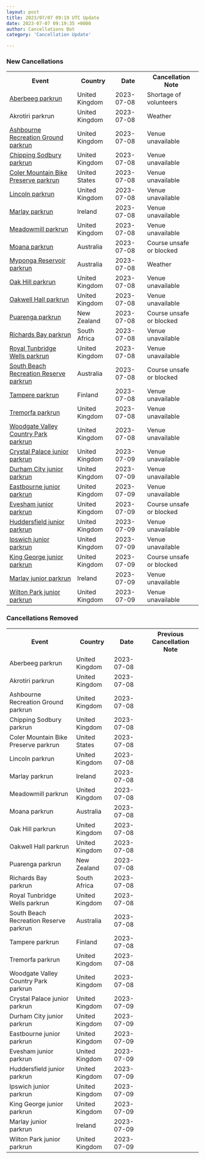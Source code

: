 ```yaml
---
layout: post
title: 2023/07/07 09:19 UTC Update
date: 2023-07-07 09:19:35 +0000
author: Cancellations Bot
category: 'Cancellation Update'

---
```


<h3>New Cancellations</h3>
<div class='hscrollable'>
<table style='width: 100%'>
    <tr>
        <th>Event</th>
        <th>Country</th>
        <th>Date</th>
        <th>Cancellation Note</th>
    </tr>
    <tr>
        <td><a href="https://www.parkrun.org.uk/aberbeeg">Aberbeeg parkrun</a></td>
        <td>United Kingdom</td>
        <td>2023-07-08</td>
        <td>Shortage of volunteers</td>
    </tr>
    <tr>
        <td>Akrotiri parkrun</td>
        <td>United Kingdom</td>
        <td>2023-07-08</td>
        <td>Weather</td>
    </tr>
    <tr>
        <td><a href="https://www.parkrun.org.uk/ashbournerecreationground">Ashbourne Recreation Ground parkrun</a></td>
        <td>United Kingdom</td>
        <td>2023-07-08</td>
        <td>Venue unavailable</td>
    </tr>
    <tr>
        <td><a href="https://www.parkrun.org.uk/chippingsodbury">Chipping Sodbury parkrun</a></td>
        <td>United Kingdom</td>
        <td>2023-07-08</td>
        <td>Venue unavailable</td>
    </tr>
    <tr>
        <td><a href="https://www.parkrun.us/colermountainbikepreserve">Coler Mountain Bike Preserve parkrun</a></td>
        <td>United States</td>
        <td>2023-07-08</td>
        <td>Venue unavailable</td>
    </tr>
    <tr>
        <td><a href="https://www.parkrun.org.uk/lincoln">Lincoln parkrun</a></td>
        <td>United Kingdom</td>
        <td>2023-07-08</td>
        <td>Venue unavailable</td>
    </tr>
    <tr>
        <td><a href="https://www.parkrun.ie/marlay">Marlay parkrun</a></td>
        <td>Ireland</td>
        <td>2023-07-08</td>
        <td>Venue unavailable</td>
    </tr>
    <tr>
        <td><a href="https://www.parkrun.org.uk/meadowmill">Meadowmill parkrun</a></td>
        <td>United Kingdom</td>
        <td>2023-07-08</td>
        <td>Venue unavailable</td>
    </tr>
    <tr>
        <td><a href="https://www.parkrun.com.au/moana">Moana parkrun</a></td>
        <td>Australia</td>
        <td>2023-07-08</td>
        <td>Course unsafe or blocked</td>
    </tr>
    <tr>
        <td><a href="https://www.parkrun.com.au/mypongareservoir">Myponga Reservoir parkrun</a></td>
        <td>Australia</td>
        <td>2023-07-08</td>
        <td>Weather</td>
    </tr>
    <tr>
        <td><a href="https://www.parkrun.org.uk/oakhill">Oak Hill parkrun</a></td>
        <td>United Kingdom</td>
        <td>2023-07-08</td>
        <td>Venue unavailable</td>
    </tr>
    <tr>
        <td><a href="https://www.parkrun.org.uk/oakwellhall">Oakwell Hall parkrun</a></td>
        <td>United Kingdom</td>
        <td>2023-07-08</td>
        <td>Venue unavailable</td>
    </tr>
    <tr>
        <td><a href="https://www.parkrun.co.nz/puarenga">Puarenga parkrun</a></td>
        <td>New Zealand</td>
        <td>2023-07-08</td>
        <td>Course unsafe or blocked</td>
    </tr>
    <tr>
        <td><a href="https://www.parkrun.co.za/richardsbay">Richards Bay parkrun</a></td>
        <td>South Africa</td>
        <td>2023-07-08</td>
        <td>Venue unavailable</td>
    </tr>
    <tr>
        <td><a href="https://www.parkrun.org.uk/royaltunbridgewells">Royal Tunbridge Wells parkrun</a></td>
        <td>United Kingdom</td>
        <td>2023-07-08</td>
        <td>Venue unavailable</td>
    </tr>
    <tr>
        <td><a href="https://www.parkrun.com.au/southbeachrecreationreserve">South Beach Recreation Reserve parkrun</a></td>
        <td>Australia</td>
        <td>2023-07-08</td>
        <td>Course unsafe or blocked</td>
    </tr>
    <tr>
        <td><a href="https://www.parkrun.fi/tampere">Tampere parkrun</a></td>
        <td>Finland</td>
        <td>2023-07-08</td>
        <td>Venue unavailable</td>
    </tr>
    <tr>
        <td><a href="https://www.parkrun.org.uk/tremorfa">Tremorfa parkrun</a></td>
        <td>United Kingdom</td>
        <td>2023-07-08</td>
        <td>Venue unavailable</td>
    </tr>
    <tr>
        <td><a href="https://www.parkrun.org.uk/woodgatevalleycountrypark">Woodgate Valley Country Park parkrun</a></td>
        <td>United Kingdom</td>
        <td>2023-07-08</td>
        <td>Venue unavailable</td>
    </tr>
    <tr>
        <td><a href="https://www.parkrun.org.uk/crystalpalace-juniors">Crystal Palace junior parkrun</a></td>
        <td>United Kingdom</td>
        <td>2023-07-09</td>
        <td>Venue unavailable</td>
    </tr>
    <tr>
        <td><a href="https://www.parkrun.org.uk/durhamcity-juniors">Durham City junior parkrun</a></td>
        <td>United Kingdom</td>
        <td>2023-07-09</td>
        <td>Venue unavailable</td>
    </tr>
    <tr>
        <td><a href="https://www.parkrun.org.uk/eastbourne-juniors">Eastbourne junior parkrun</a></td>
        <td>United Kingdom</td>
        <td>2023-07-09</td>
        <td>Venue unavailable</td>
    </tr>
    <tr>
        <td><a href="https://www.parkrun.org.uk/evesham-juniors">Evesham junior parkrun</a></td>
        <td>United Kingdom</td>
        <td>2023-07-09</td>
        <td>Course unsafe or blocked</td>
    </tr>
    <tr>
        <td><a href="https://www.parkrun.org.uk/huddersfield-juniors">Huddersfield junior parkrun</a></td>
        <td>United Kingdom</td>
        <td>2023-07-09</td>
        <td>Venue unavailable</td>
    </tr>
    <tr>
        <td><a href="https://www.parkrun.org.uk/ipswich-juniors">Ipswich junior parkrun</a></td>
        <td>United Kingdom</td>
        <td>2023-07-09</td>
        <td>Venue unavailable</td>
    </tr>
    <tr>
        <td><a href="https://www.parkrun.org.uk/kinggeorge-juniors">King George junior parkrun</a></td>
        <td>United Kingdom</td>
        <td>2023-07-09</td>
        <td>Course unsafe or blocked</td>
    </tr>
    <tr>
        <td><a href="https://www.parkrun.ie/marlay-juniors">Marlay junior parkrun</a></td>
        <td>Ireland</td>
        <td>2023-07-09</td>
        <td>Venue unavailable</td>
    </tr>
    <tr>
        <td><a href="https://www.parkrun.org.uk/wiltonpark-juniors">Wilton Park junior parkrun</a></td>
        <td>United Kingdom</td>
        <td>2023-07-09</td>
        <td>Venue unavailable</td>
    </tr>
</table>
</div>
<h3>Cancellations Removed</h3>
<div class='hscrollable'>
<table style='width: 100%'>
    <tr>
        <th>Event</th>
        <th>Country</th>
        <th>Date</th>
        <th>Previous Cancellation Note</th>
    </tr>
    <tr>
        <td>Aberbeeg parkrun</td>
        <td>United Kingdom</td>
        <td>2023-07-08</td>
        <td></td>
    </tr>
    <tr>
        <td>Akrotiri parkrun</td>
        <td>United Kingdom</td>
        <td>2023-07-08</td>
        <td></td>
    </tr>
    <tr>
        <td>Ashbourne Recreation Ground parkrun</td>
        <td>United Kingdom</td>
        <td>2023-07-08</td>
        <td></td>
    </tr>
    <tr>
        <td>Chipping Sodbury parkrun</td>
        <td>United Kingdom</td>
        <td>2023-07-08</td>
        <td></td>
    </tr>
    <tr>
        <td>Coler Mountain Bike Preserve parkrun</td>
        <td>United States</td>
        <td>2023-07-08</td>
        <td></td>
    </tr>
    <tr>
        <td>Lincoln parkrun</td>
        <td>United Kingdom</td>
        <td>2023-07-08</td>
        <td></td>
    </tr>
    <tr>
        <td>Marlay parkrun</td>
        <td>Ireland</td>
        <td>2023-07-08</td>
        <td></td>
    </tr>
    <tr>
        <td>Meadowmill parkrun</td>
        <td>United Kingdom</td>
        <td>2023-07-08</td>
        <td></td>
    </tr>
    <tr>
        <td>Moana parkrun</td>
        <td>Australia</td>
        <td>2023-07-08</td>
        <td></td>
    </tr>
    <tr>
        <td>Oak Hill parkrun</td>
        <td>United Kingdom</td>
        <td>2023-07-08</td>
        <td></td>
    </tr>
    <tr>
        <td>Oakwell Hall parkrun</td>
        <td>United Kingdom</td>
        <td>2023-07-08</td>
        <td></td>
    </tr>
    <tr>
        <td>Puarenga parkrun</td>
        <td>New Zealand</td>
        <td>2023-07-08</td>
        <td></td>
    </tr>
    <tr>
        <td>Richards Bay parkrun</td>
        <td>South Africa</td>
        <td>2023-07-08</td>
        <td></td>
    </tr>
    <tr>
        <td>Royal Tunbridge Wells parkrun</td>
        <td>United Kingdom</td>
        <td>2023-07-08</td>
        <td></td>
    </tr>
    <tr>
        <td>South Beach Recreation Reserve parkrun</td>
        <td>Australia</td>
        <td>2023-07-08</td>
        <td></td>
    </tr>
    <tr>
        <td>Tampere parkrun</td>
        <td>Finland</td>
        <td>2023-07-08</td>
        <td></td>
    </tr>
    <tr>
        <td>Tremorfa parkrun</td>
        <td>United Kingdom</td>
        <td>2023-07-08</td>
        <td></td>
    </tr>
    <tr>
        <td>Woodgate Valley Country Park parkrun</td>
        <td>United Kingdom</td>
        <td>2023-07-08</td>
        <td></td>
    </tr>
    <tr>
        <td>Crystal Palace junior parkrun</td>
        <td>United Kingdom</td>
        <td>2023-07-09</td>
        <td></td>
    </tr>
    <tr>
        <td>Durham City junior parkrun</td>
        <td>United Kingdom</td>
        <td>2023-07-09</td>
        <td></td>
    </tr>
    <tr>
        <td>Eastbourne junior parkrun</td>
        <td>United Kingdom</td>
        <td>2023-07-09</td>
        <td></td>
    </tr>
    <tr>
        <td>Evesham junior parkrun</td>
        <td>United Kingdom</td>
        <td>2023-07-09</td>
        <td></td>
    </tr>
    <tr>
        <td>Huddersfield junior parkrun</td>
        <td>United Kingdom</td>
        <td>2023-07-09</td>
        <td></td>
    </tr>
    <tr>
        <td>Ipswich junior parkrun</td>
        <td>United Kingdom</td>
        <td>2023-07-09</td>
        <td></td>
    </tr>
    <tr>
        <td>King George junior parkrun</td>
        <td>United Kingdom</td>
        <td>2023-07-09</td>
        <td></td>
    </tr>
    <tr>
        <td>Marlay junior parkrun</td>
        <td>Ireland</td>
        <td>2023-07-09</td>
        <td></td>
    </tr>
    <tr>
        <td>Wilton Park junior parkrun</td>
        <td>United Kingdom</td>
        <td>2023-07-09</td>
        <td></td>
    </tr>
</table>
</div>
